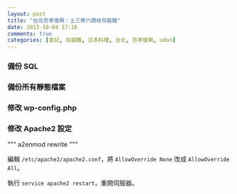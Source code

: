 ```yaml
---
layout: post
title: "台北忠孝復興：土三寒六讚岐烏龍麵"
date: 2013-10-04 17:16
comments: true
categories: [食記, 烏龍麵, 日本料理, 台北, 忠孝復興, udon]
---
```


### 備份 SQL


### 備份所有靜態檔案


### 修改 wp-config.php


### 修改 Apache2 設定



"""
a2enmod rewrite
"""

編輯 `/etc/apache2/apache2.conf`，將 `AllowOverride None` 改成 `AllowOverride All`。

執行 `service apache2 restart`，重開伺服器。
